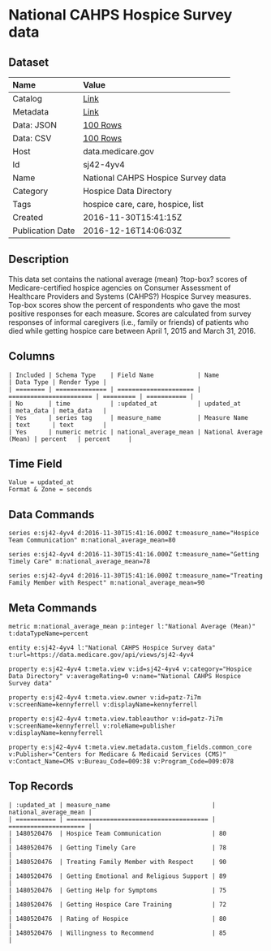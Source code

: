 # National CAHPS Hospice Survey data

## Dataset

| Name | Value |
| :--- | :---- |
| Catalog | [Link](https://catalog.data.gov/dataset/national-cahps-hospice-survey-data) |
| Metadata | [Link](https://data.medicare.gov/api/views/sj42-4yv4) |
| Data: JSON | [100 Rows](https://data.medicare.gov/api/views/sj42-4yv4/rows.json?max_rows=100) |
| Data: CSV | [100 Rows](https://data.medicare.gov/api/views/sj42-4yv4/rows.csv?max_rows=100) |
| Host | data.medicare.gov |
| Id | sj42-4yv4 |
| Name | National CAHPS Hospice Survey data |
| Category | Hospice Data Directory |
| Tags | hospice care, care, hospice, list |
| Created | 2016-11-30T15:41:15Z |
| Publication Date | 2016-12-16T14:06:03Z |

## Description

This data set contains the national average (mean) ?top-box? scores of Medicare-certified hospice agencies on Consumer Assessment of Healthcare Providers and Systems (CAHPS?) Hospice Survey measures. Top-box scores show the percent of respondents who gave the most positive responses for each measure.  Scores are calculated from survey responses of informal caregivers (i.e., family or friends) of patients who died while getting hospice care between April 1, 2015 and March 31, 2016.

## Columns

```ls
| Included | Schema Type    | Field Name            | Name                    | Data Type | Render Type |
| ======== | ============== | ===================== | ======================= | ========= | =========== |
| No       | time           | :updated_at           | updated_at              | meta_data | meta_data   |
| Yes      | series tag     | measure_name          | Measure Name            | text      | text        |
| Yes      | numeric metric | national_average_mean | National Average (Mean) | percent   | percent     |
```

## Time Field

```ls
Value = updated_at
Format & Zone = seconds
```

## Data Commands

```ls
series e:sj42-4yv4 d:2016-11-30T15:41:16.000Z t:measure_name="Hospice Team Communication" m:national_average_mean=80

series e:sj42-4yv4 d:2016-11-30T15:41:16.000Z t:measure_name="Getting Timely Care" m:national_average_mean=78

series e:sj42-4yv4 d:2016-11-30T15:41:16.000Z t:measure_name="Treating Family Member with Respect" m:national_average_mean=90
```

## Meta Commands

```ls
metric m:national_average_mean p:integer l:"National Average (Mean)" t:dataTypeName=percent

entity e:sj42-4yv4 l:"National CAHPS Hospice Survey data" t:url=https://data.medicare.gov/api/views/sj42-4yv4

property e:sj42-4yv4 t:meta.view v:id=sj42-4yv4 v:category="Hospice Data Directory" v:averageRating=0 v:name="National CAHPS Hospice Survey data"

property e:sj42-4yv4 t:meta.view.owner v:id=patz-7i7m v:screenName=kennyferrell v:displayName=kennyferrell

property e:sj42-4yv4 t:meta.view.tableauthor v:id=patz-7i7m v:screenName=kennyferrell v:roleName=publisher v:displayName=kennyferrell

property e:sj42-4yv4 t:meta.view.metadata.custom_fields.common_core v:Publisher="Centers for Medicare & Medicaid Services (CMS)" v:Contact_Name=CMS v:Bureau_Code=009:38 v:Program_Code=009:078
```

## Top Records

```ls
| :updated_at | measure_name                            | national_average_mean | 
| =========== | ======================================= | ===================== | 
| 1480520476  | Hospice Team Communication              | 80                    | 
| 1480520476  | Getting Timely Care                     | 78                    | 
| 1480520476  | Treating Family Member with Respect     | 90                    | 
| 1480520476  | Getting Emotional and Religious Support | 89                    | 
| 1480520476  | Getting Help for Symptoms               | 75                    | 
| 1480520476  | Getting Hospice Care Training           | 72                    | 
| 1480520476  | Rating of Hospice                       | 80                    | 
| 1480520476  | Willingness to Recommend                | 85                    | 
```